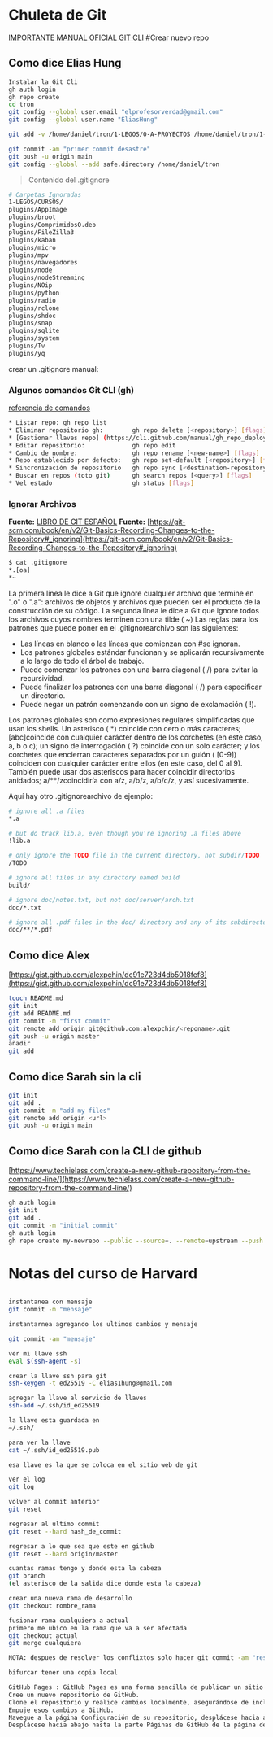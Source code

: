 # Chuleta de Git
 [IMPORTANTE MANUAL OFICIAL GIT CLI](https://cli.github.com/manual)
#Crear nuevo repo

## Como dice Elias Hung
``` bash
Instalar la Git Cli
gh auth login
gh repo create
cd tron
git config --global user.email "elprofesorverdad@gmail.com"
git config --global user.name "EliasHung"

git add -v /home/daniel/tron/1-LEGOS/0-A-PROYECTOS /home/daniel/tron/1-LEGOS/0-ORGANIZACION /home/daniel/tron/1-LEGOS/BASES-DE-DATOS-Y-ESTRUCTURAS /home/daniel/tron/1-LEGOS/Bash /home/daniel/tron/1-LEGOS/CONFIGURACION-ESCRITORIO /home/daniel/tron/1-LEGOS/CONTROL-REMOTO /home/daniel/tron/1-LEGOS/ESTUDIO /home/daniel/tron/1-LEGOS/GIT /home/daniel/tron/1-LEGOS/INTERNET /home/daniel/tron/1-LEGOS/MULTIMEDIA /home/daniel/tron/1-LEGOS/SERVIDORES-WEB /home/daniel/tron/1-LEGOS/WEKAN /home/daniel/tron/biblioteca /home/daniel/tron/config /home/daniel/tron/data /home/daniel/tron/programas /home/daniel/tron/Scripts /home/daniel/tron/tron /home/daniel/tron/zboveda /home/daniel/tron/README.md /home/daniel/tron/plugins/bash /home/daniel/tron/config

git commit -am "primer commit desastre"
git push -u origin main
git config --global --add safe.directory /home/daniel/tron

```

> Contenido del .gitignore

``` bash
# Carpetas Ignoradas
1-LEGOS/CURSOS/
plugins/AppImage
plugins/broot
plugins/ComprimidosO.deb
plugins/FileZilla3
plugins/kaban
plugins/micro
plugins/mpv
plugins/navegadores
plugins/node
plugins/nodeStreaming
plugins/NOip
plugins/python
plugins/radio
plugins/rclone
plugins/shdoc
plugins/snap
plugins/sqlite
plugins/system
plugins/Tv
plugins/yq
```

crear un .gitignore manual:

### Algunos comandos Git CLI (gh)
[referencia de comandos](https://cli.github.com/manual/gh_help_reference)

``` bash
* Listar repo: gh repo list
* Eliminar repositorio gh:        gh repo delete [<repository>] [flags] ---> Opciones --yes eliminar sin preguntar
* [Gestionar llaves repo] (https://cli.github.com/manual/gh_repo_deploy-key)
* Editar repositorio:             gh repo edit
* Cambio de nombre:               gh repo rename [<new-name>] [flags]
* Repo establecido por defecto:   gh repo set-default [<repository>] [flags]
* Sincronización de repositorio   gh repo sync [<destination-repository>] [flags]
* Buscar en repos (toto git)      gh search repos [<query>] [flags]
* Vel estado 					  gh status [flags]


```

### Ignorar Archivos
**Fuente:** [LIBRO DE GIT ESPAÑOL](https://git-scm.com/book/es/v2)
**Fuente:** [https://git-scm.com/book/en/v2/Git-Basics-Recording-Changes-to-the-Repository#_ignoring](https://git-scm.com/book/en/v2/Git-Basics-Recording-Changes-to-the-Repository#_ignoring)

``` bash
$ cat .gitignore
*.[oa]
*~
```
La primera línea le dice a Git que ignore cualquier archivo que termine en ".o" o ".a": archivos de objetos y archivos que pueden ser el producto de la construcción de su código. La segunda línea le dice a Git que ignore todos los archivos cuyos nombres terminen con una tilde ( ~)
Las reglas para los patrones que puede poner en el .gitignorearchivo son las siguientes:

* Las líneas en blanco o las líneas que comienzan con #se ignoran.
* Los patrones globales estándar funcionan y se aplicarán recursivamente a lo largo de todo el árbol de trabajo.
* Puede comenzar los patrones con una barra diagonal ( /) para evitar la recursividad.
* Puede finalizar los patrones con una barra diagonal ( /) para especificar un directorio.
* Puede negar un patrón comenzando con un signo de exclamación ( !).

Los patrones globales son como expresiones regulares simplificadas que usan los shells. Un asterisco ( *) coincide con cero o más caracteres; [abc]coincide con cualquier carácter dentro de los corchetes (en este caso, a, b o c); un signo de interrogación ( ?) coincide con un solo carácter; y los corchetes que encierran caracteres separados por un guión ( [0-9]) coinciden con cualquier carácter entre ellos (en este caso, del 0 al 9). También puede usar dos asteriscos para hacer coincidir directorios anidados; a/**/zcoincidiría con a/z, a/b/z, a/b/c/z, y así sucesivamente.

Aquí hay otro .gitignorearchivo de ejemplo:
``` bash
# ignore all .a files
*.a

# but do track lib.a, even though you're ignoring .a files above
!lib.a

# only ignore the TODO file in the current directory, not subdir/TODO
/TODO

# ignore all files in any directory named build
build/

# ignore doc/notes.txt, but not doc/server/arch.txt
doc/*.txt

# ignore all .pdf files in the doc/ directory and any of its subdirectories
doc/**/*.pdf
```

## Como dice Alex 
[https://gist.github.com/alexpchin/dc91e723d4db5018fef8](https://gist.github.com/alexpchin/dc91e723d4db5018fef8)

``` bash
touch README.md
git init
git add README.md
git commit -m "first commit"
git remote add origin git@github.com:alexpchin/<reponame>.git
git push -u origin master
añadir
git add
```
## Como dice Sarah sin la cli

``` bash
git init
git add .
git commit -m "add my files"
git remote add origin <url>
git push -u origin main
```

## Como dice Sarah con la CLI de github
[https://www.techielass.com/create-a-new-github-repository-from-the-command-line/](https://www.techielass.com/create-a-new-github-repository-from-the-command-line/)

``` bash
gh auth login
git init
git add .
git commit -m "initial commit"
gh auth login
gh repo create my-newrepo --public --source=. --remote=upstream --push
```



# Notas del curso de Harvard

``` bash

instantanea con mensaje
git commit -m "mensaje"

instantarnea agregando los ultimos cambios y mensaje

git commit -am "mensaje"

ver mi llave ssh
eval $(ssh-agent -s)

crear la llave ssh para git
ssh-keygen -t ed25519 -C elias1hung@gmail.com

agregar la llave al servicio de llaves
ssh-add ~/.ssh/id_ed25519

la llave esta guardada en  
~/.ssh/

para ver la llave 
cat ~/.ssh/id_ed25519.pub

esa llave es la que se coloca en el sitio web de git

ver el log
git log

volver al commit anterior
git reset

regresar al ultimo commit
git reset --hard hash_de_commit

regresar a lo que sea que este en github
git reset --hard origin/master

cuantas ramas tengo y donde esta la cabeza
git branch
(el asterisco de la salida dice donde esta la cabeza)

crear una nueva rama de desarrollo
git checkout rombre_rama

fusionar rama cualquiera a actual
primero me ubico en la rama que va a ser afectada
git checkout actual
git merge cualquiera 

NOTA: despues de resolver los conflixtos solo hacer git commit -am "resolucion de conflictox"

bifurcar tener una copia local

GitHub Pages : GitHub Pages es una forma sencilla de publicar un sitio estático en la web. (Aprenderemos más adelante sobre sitios estáticos y dinámicos). Para hacer esto:
Cree un nuevo repositorio de GitHub.
Clone el repositorio y realice cambios localmente, asegurándose de incluir un index.htmlarchivo que será la página de destino de su sitio web.
Empuje esos cambios a GitHub.
Navegue a la página Configuración de su repositorio, desplácese hacia abajo hasta Páginas de GitHub y elija la rama maestra en el menú desplegable.
Desplácese hacia abajo hasta la parte Páginas de GitHub de la página de configuración, y después de unos minutos, debería ver una notificación que dice "Su sitio está publicado en: ..." ¡incluyendo una URL donde puede encontrar su sitio!
``` 



